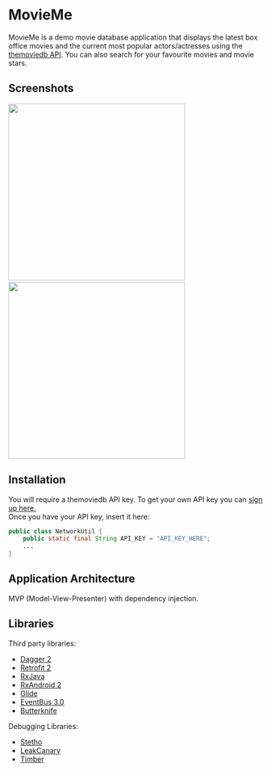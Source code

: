 # MovieMe

MovieMe is a demo movie database application that displays the latest box office movies and the current most popular actors/actresses using the 
<a href="https://www.themoviedb.org">themoviedb API</a>. You can also search for your favourite movies and movie stars.

## Screenshots
<img src="https://github.com/JohnnyZhou/MovieMe/blob/master/screenshot/Movie%20List.png" width="350" />
&nbsp;
<img src="https://github.com/JohnnyZhou/MovieMe/blob/master/screenshot/Movie%20Detail.png" width="350" />


## Installation
You will require a themoviedb API key. To get your own API key you can <a href="https://www.themoviedb.org/account/signup?"> sign up here.</a>
</br> 
Once you have your API key, insert it here: 
```java
public class NetworkUtil {
    public static final String API_KEY = "API_KEY_HERE";
    ...
}
```
## Application Architecture
MVP (Model-View-Presenter) with dependency injection.

## Libraries
Third party libraries:

- <a href="http://google.github.io/dagger/">Dagger 2</a>
- <a href="http://square.github.io/retrofit/">Retrofit 2</a>
- <a href="https://github.com/ReactiveX/RxJava">RxJava</a>
- <a href="https://github.com/ReactiveX/RxAndroid">RxAndroid 2</a>
- <a href="https://github.com/bumptech/glide">Glide</a>
- <a href="https://github.com/greenrobot/EventBus">EventBus 3.0</a>
- <a href="http://jakewharton.github.io/butterknife/">Butterknife</a>

Debugging Libraries:

- <a href="http://facebook.github.io/stetho/">Stetho</a>
- <a href="https://github.com/square/leakcanary">LeakCanary</a>
- <a href="https://github.com/JakeWharton/timber">Timber</a>
